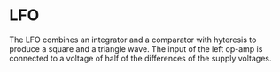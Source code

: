 # LFO

The LFO combines an integrator and a comparator with hyteresis to produce a square and a triangle wave. The input of the left op-amp is connected to a voltage of half of the differences of the supply voltages.
